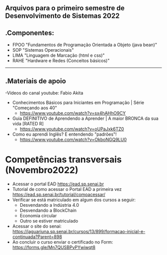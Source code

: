 Arquivos para o primeiro semestre de Desenvolvimento de Sistemas 2022
--------------
.Componentes:
--------------
- FPOO "Fundamentos de Programação Orientada a Objeto (java bean)"
- SOP "Sistemas Operacionais"
- LIMA "Linguagem de Marcação (html e css)"
- RAHE "Hardware e Redes (Conceitos básicos)"
--------------
.Materiais de apoio
--------------
-Vídeos do canal youtube: Fabio Akita
- Conhecimentos Básicos para Iniciantes em Programação | Série "Começando aos 40"
	- https://www.youtube.com/watch?v=sx4hAHhO9CY
- Guia DEFINITIVO de Aprendendo a Aprender | A maior BRONCA da sua vida [RATED R]
	- https://www.youtube.com/watch?v=oUPaJxk6TZ0
- Como eu aprendi Inglês? E entendendo "padrões"!
	- https://www.youtube.com/watch?v=OkboNGQ9LU0

# Competências transversais (Novembro2022)
- Acessar o portal EAD https://ead.sp.senai.br
- Tutorial de como acessar o Portal EAD a primeira vez https://ead.sp.senai.br/tutorial/comoacessar/
- Verificar se está matriculado em algum dos cursos a seguir:
	- Desvendando a Indústria 4.0
	- Desvendando a BlockChain
	- Economia circular
	- Outro se estiver matriculado
- Acessar o site do senai: https://jaguariuna.sp.senai.br/cursos/13/899/formacao-inicial-e-continuada?Parent=898
- Ao concluir o curso enviar o certificado no Form: https://forms.gle/Mn7QUSBPvPYwiwqt8